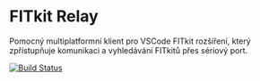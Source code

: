 # FITkit Relay
Pomocný multiplatformní klient pro VSCode FITkit rozšíření, který zpřístupňuje komunikaci a vyhledávání FITkitů přes sériový port.

[![Build Status](https://janch32.visualstudio.com/github/_apis/build/status/janch32.fitkit-relay?branchName=master)](https://janch32.visualstudio.com/github/_build/latest?definitionId=2&branchName=master)
